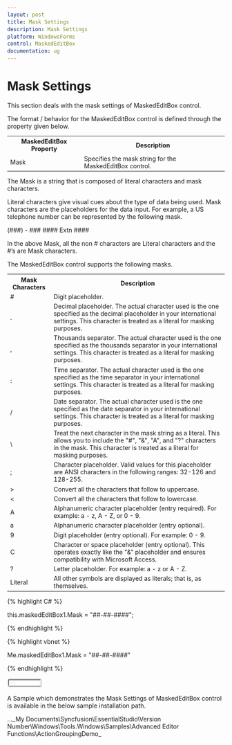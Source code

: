 ```yaml
---
layout: post
title: Mask Settings
description: Mask Settings
platform: WindowsForms
control: MaskedEditBox
documentation: ug
---
```

# Mask Settings

This section deals with the mask settings of MaskedEditBox control.

The format / behavior for the MaskedEditBox control is defined through the property given below.



<table>
<tr>
<th>
MaskedEditBox Property</th><th>
Description</th></tr>
<tr>
<td>
Mask</td><td>
Specifies the mask string for the MaskedEditBox control.</td></tr>
</table>


The Mask is a string that is composed of literal characters and mask characters.

Literal characters give visual cues about the type of data being used. Mask characters are the placeholders for the data input. For example, a US telephone number can be represented by the following mask.

(###) - ### #### Extn ####

In the above Mask, all the non # characters are Literal characters and the #’s are Mask characters.

The MaskedEditBox control supports the following masks.



<table>
<tr>
<th>
Mask Characters</th><th>
Description</th></tr>
<tr>
<td>
#</td><td>
Digit placeholder.</td></tr>
<tr>
<td>
.</td><td>
Decimal placeholder. The actual character used is the one specified as the decimal placeholder in your international settings. This character is treated as a literal for masking purposes.</td></tr>
<tr>
<td>
,</td><td>
Thousands separator. The actual character used is the one specified as the thousands separator in your international settings. This character is treated as a literal for masking purposes.</td></tr>
<tr>
<td>
:</td><td>
Time separator. The actual character used is the one specified as the time separator in your international settings. This character is treated as a literal for masking purposes.</td></tr>
<tr>
<td>
/</td><td>
Date separator. The actual character used is the one specified as the date separator in your international settings. This character is treated as a literal for masking purposes.</td></tr>
<tr>
<td>
\</td><td>
Treat the next character in the mask string as a literal. This allows you to include the "#", "&", "A", and "?" characters in the mask. This character is treated as a literal for masking purposes.</td></tr>
<tr>
<td>
;</td><td>
Character placeholder. Valid values for this placeholder are ANSI characters in the following ranges: 32-126 and 128-255.</td></tr>
<tr>
<td>
></td><td>
Convert all the characters that follow to uppercase.</td></tr>
<tr>
<td>
<</td><td>
Convert all the characters that follow to lowercase.</td></tr>
<tr>
<td>
A</td><td>
Alphanumeric character placeholder (entry required). For example: a - z, A - Z, or 0 - 9.</td></tr>
<tr>
<td>
a</td><td>
Alphanumeric character placeholder (entry optional).</td></tr>
<tr>
<td>
9</td><td>
Digit placeholder (entry optional). For example: 0 - 9.</td></tr>
<tr>
<td>
C</td><td>
Character or space placeholder (entry optional). This operates exactly like the "&" placeholder and ensures compatibility with Microsoft Access.</td></tr>
<tr>
<td>
?</td><td>
Letter placeholder. For example: a - z or A - Z.</td></tr>
<tr>
<td>
Literal</td><td>
All other symbols are displayed as literals; that is, as themselves.</td></tr>
</table>


{% highlight C# %}  

this.maskedEditBox1.Mask = "##-##-####";

{% endhighlight %}



{% highlight vbnet %} 

Me.maskedEditBox1.Mask = "##-##-####"

{% endhighlight %}

![](MaskedEditBox-images/MarkedEditBox-img5.png)



A Sample which demonstrates the Mask Settings of MaskedEditBox control is available in the below sample installation path.

…\_My Documents\Syncfusion\EssentialStudio\Version Number\Windows\Tools.Windows\Samples\Advanced Editor Functions\ActionGroupingDemo_
